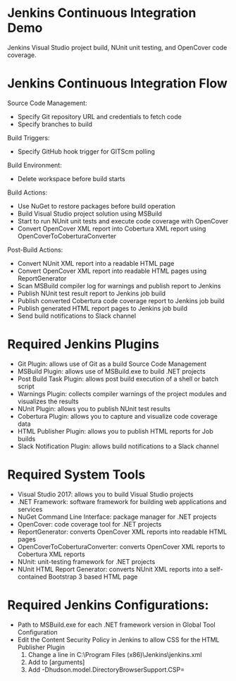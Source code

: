 # Jenkins Continuous Integration Demo

Jenkins Visual Studio project build, NUnit unit testing, and OpenCover code coverage.

# Jenkins Continuous Integration Flow

Source Code Management:
- Specify Git repository URL and credentials to fetch code
- Specify branches to build

Build Triggers:
- Specify GitHub hook trigger for GITScm polling

Build Environment:
- Delete workspace before build starts

Build Actions:
- Use NuGet to restore packages before build operation
- Build Visual Studio project solution using MSBuild
- Start to run NUnit unit tests and execute code coverage with OpenCover
- Convert OpenCover XML report into Cobertura XML report using OpenCoverToCoberturaConverter

Post-Build Actions:
- Convert NUnit XML report into a readable HTML page
- Convert OpenCover XML report into readable HTML pages using ReportGenerator
- Scan MSBuild compiler log for warnings and publish report to Jenkins
- Publish NUnit test result report to Jenkins job build
- Publish converted Cobertura code coverage report to Jenkins job build
- Publish generated HTML report pages  to Jenkins job build
- Send build notifications to Slack channel

# Required Jenkins Plugins
- Git Plugin: allows use of Git as a build Source Code Management
- MSBuild Plugin: allows use of MSBuild.exe to build .NET projects
- Post Build Task Plugin: allows post build execution of a shell or batch script
- Warnings Plugin: collects compiler warnings of the project modules and visualizes the results
- NUnit Plugin: allows you to publish NUnit test results
- Cobertura Plugin: allows you to capture and visualize code coverage data 
- HTML Publisher Plugin: allows you to publish HTML reports for Job builds
- Slack Notification Plugin: allows build notifications to a Slack channel

# Required System Tools
- Visual Studio 2017: allows you to build Visual Studio projects
- .NET Framework: software framework for building web applications and services
- NuGet Command Line Interface: package manager for .NET projects
- OpenCover: code coverage tool for .NET projects
- ReportGenerator: converts OpenCover XML reports into readable HTML pages
- OpenCoverToCoberturaConverter: converts OpenCover XML reports to Cobertura XML reports
- NUnit: unit-testing framework for .NET projects
- NUnit HTML Report Generator: converts NUnit XML reports into a self-contained Bootstrap 3 based HTML page

# Required Jenkins Configurations:
- Path to MSBuild.exe for each .NET framework version in Global Tool Configuration
- Edit the Content Security Policy in Jenkins to allow CSS for the HTML Publisher Plugin
  1. Change a line in C:\Program Files (x86)\Jenkins\jenkins.xml
  2. Add to <arguments>[arguments]</arguments>
  3. Add <arguments>-Dhudson.model.DirectoryBrowserSupport.CSP=</arguments>

